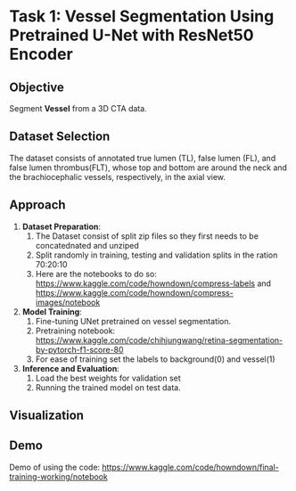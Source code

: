 # Task 1: Vessel Segmentation Using Pretrained U-Net with ResNet50 Encoder

## Objective
Segment **Vessel** from a 3D CTA data.

## Dataset Selection
The dataset consists of annotated  true lumen (TL), false lumen (FL), and false lumen thrombus(FLT), whose top and bottom are around the neck and the brachiocephalic vessels, respectively, in the axial view.

## Approach
1. **Dataset Preparation**:
   1. The Dataset consist of split zip files so they first needs to be concatednated and unziped
   2. Split randomly in training, testing and validation splits in the ration 70:20:10
   3. Here are the notebooks to do so:
      https://www.kaggle.com/code/howndown/compress-labels and https://www.kaggle.com/code/howndown/compress-images/notebook
2. **Model Training**:
   1. Fine-tuning UNet pretrained on vessel segmentation.
   2. Pretraining notebook: https://www.kaggle.com/code/chihjungwang/retina-segmentation-by-pytorch-f1-score-80
   3. For ease of training set the labels to background(0) and vessel(1)
3. **Inference and Evaluation**:
   1. Load the best weights for validation set
   2. Running the trained model on test data.
## Visualization

## Demo
Demo of using the code: https://www.kaggle.com/code/howndown/final-training-working/notebook
